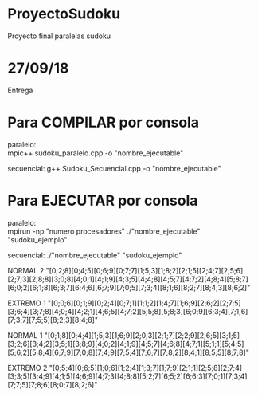 # ProyectoSudoku
Proyecto final paralelas sudoku

# 27/09/18 
Entrega 

# Para COMPILAR por consola
paralelo:  
mpic++ sudoku_paralelo.cpp -o "nombre_ejecutable"

secuencial:
g++ Sudoku_Secuencial.cpp -o "nombre_ejecutable"

# Para EJECUTAR por consola
paralelo:  
mpirun -np "numero procesadores" ./"nombre_ejecutable" "sudoku_ejemplo"

secuencial:
./"nombre_ejecutable" "sudoku_ejemplo"

NORMAL 2
"[0;2;8][0;4;5][0;6;9][0;7;7][1;5;3][1;8;2][2;1;5][2;4;7][2;5;6][2;7;3][2;8;8][3;0;8][4;0;1][4;1;9][4;3;5][4;4;8][4;5;7][4;7;2][4;8;4][5;8;7][6;0;2][6;1;8][6;3;7][6;4;6][6;7;9][7;0;5][7;3;4][8;1;6][8;2;7][8;4;3][8;6;2]"


EXTREMO 1
"[0;0;6][0;1;9][0;2;4][0;7;1][1;1;2][1;4;7][1;6;9][2;6;2][2;7;5][3;6;4][3;7;8][4;0;4][4;2;1][4;6;5][4;7;2][5;5;8][5;8;3][6;0;9][6;3;4][7;1;6][7;3;7][7;5;5][8;2;3][8;4;8]"


NORMAL 1
"[0;1;8][0;4;4][1;5;3][1;6;9][2;0;3][2;1;7][2;2;9][2;6;5][3;1;5][3;2;6][3;4;2][3;5;1][3;8;9][4;0;2][4;1;9][4;5;7][4;6;8][4;7;1][5;1;1][5;4;5][5;6;2][5;8;4][6;7;9][7;0;8][7;4;9][7;5;4][7;6;7][7;8;2][8;4;1][8;5;5][8;7;8]"


EXTREMO 2
"[0;5;4][0;6;5][1;0;6][1;2;4][1;3;7][1;7;9][2;1;1][2;5;8][2;7;4][3;3;5][3;4;9][4;1;5][4;6;9][4;7;3][4;8;8][5;2;7][6;5;2][6;6;3][7;0;1][7;3;4][7;7;5][7;8;6][8;0;7][8;2;6]"
